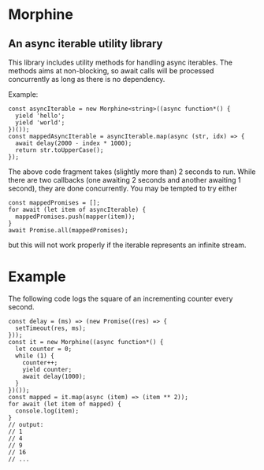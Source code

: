 # Morphine

## An async iterable utility library

This library includes utility methods for handling async iterables. The methods
aims at non-blocking, so await calls will be processed concurrently as long as
there is no dependency.

Example:

```
const asyncIterable = new Morphine<string>((async function*() {
  yield 'hello';
  yield 'world';
})());
const mappedAsyncIterable = asyncIterable.map(async (str, idx) => {
  await delay(2000 - index * 1000);
  return str.toUpperCase();
});
```

The above code fragment takes (slightly more than) 2 seconds to run. While there
are two callbacks (one awaiting 2 seconds and another awaiting 1 second), they
are done concurrently. You may be tempted to try either

```
const mappedPromises = [];
for await (let item of asyncIterable) {
  mappedPromises.push(mapper(item));
}
await Promise.all(mappedPromises);
```

but this will not work properly if the iterable represents an infinite stream.

# Example

The following code logs the square of an incrementing counter every second.

```
const delay = (ms) => (new Promise((res) => {
  setTimeout(res, ms);
}));
const it = new Morphine((async function*() {
  let counter = 0;
  while (1) {
    counter++;
    yield counter;
    await delay(1000);
  }
})());
const mapped = it.map(async (item) => (item ** 2));
for await (let item of mapped) {
  console.log(item);
}
// output:
// 1
// 4
// 9
// 16
// ...
```
